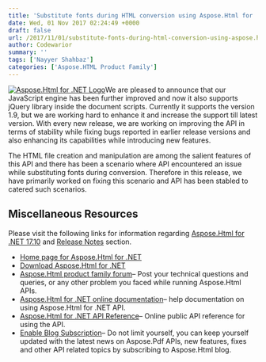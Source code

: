 ```yaml
---
title: 'Substitute fonts during HTML conversion using Aspose.Html for .NET 17.10'
date: Wed, 01 Nov 2017 02:24:49 +0000
draft: false
url: /2017/11/01/substitute-fonts-during-html-conversion-using-aspose.html-for-.net-17.10/
author: Codewarior
summary: ''
tags: ['Nayyer Shahbaz']
categories: ['Aspose.HTML Product Family']
---
```


[![Aspose.Html for .NET Logo][1]](https://joomla-aspose.dynabic.com/templates/aspose/App_Themes/V3/images/html/logo/aspose_html-for-net-128x128.png)We are pleased to announce that our JavaScript engine has been further improved and now it also supports jQuery library inside the document scripts. Currently it supports the version 1.9, but we are working hard to enhance it and increase the support till latest version. With every new release, we are working on improving the API in terms of stability while fixing bugs reported in earlier release versions and also enhancing its capabilities while introducing new features.

The HTML file creation and manipulation are among the salient features of this API and there has been a scenario where API encountered an issue while substituting fonts during conversion. Therefore in this release, we have primarily worked on fixing this scenario and API has been stabled to catered such scenarios.

## Miscellaneous Resources

Please visit the following links for information regarding [Aspose.Html for .NET 17.10][2] and [Release Notes][3] section.

*   [Home page for Aspose.Html for .NET][4]
*   [Download Aspose.Html for .NET][5]
*   [Aspose.Html product family forum][6]– Post your technical questions and queries, or any other problem you faced while running Aspose.Html APIs.
*   [Aspose.Html for .NET online documentation][7]– help documentation on using Aspose.Html for .NET API.
*   [Aspose.Html for .NET API Reference][8]– Online public API reference for using the API.
*   [Enable Blog Subscription][9]– Do not limit yourself, you can keep yourself updated with the latest news on Aspose.Pdf APIs, new features, fixes and other API related topics by subscribing to Aspose.Html blog.




[1]: https://joomla-aspose.dynabic.com/templates/aspose/App_Themes/V3/images/html/logo/aspose_html-for-net-128x128.png
[2]: https://downloads.aspose.com/html/net/new-releases/aspose.html-for-.net-17.10/ "Aspose.Html for .NET"
[3]: https://docs.aspose.com/
[4]: https://www.aspose.com/products/html/net "Aspose.Html for .NET home page"
[5]: https://downloads.aspose.com/html/net "Aspose.Html for .NET download section"
[6]: https://forum.aspose.com/c/html "Aspose.Html support forum"
[7]: https://docs.aspose.com/display/htmlnet/Home "Aspose.Html documentation"
[8]: https://apireference.aspose.com/net/html "Aspose.Html API reference"
[9]: https://blog.aspose.com/category/aspose-products/aspose-html-product-family/




